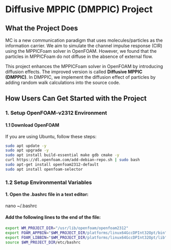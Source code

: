 # Diffusive MPPIC (DMPPIC) Project

## What the Project Does

MC is a new communication paradigm that uses molecules/particles as the information carrier. We aim to simulate the channel impulse response (CIR) using the MPPICFoam solver in OpenFOAM. However, we found that the particles in MPPICFoam do not diffuse in the absence of external flow.

This project enhances the MPPICFoam solver in OpenFOAM by introducing diffusion effects. The improved version is called **Diffusive MPPIC (DMPPIC)**. In DMPPIC, we implement the diffusion effect of particles by adding random walk calculations into the source code.

## How Users Can Get Started with the Project

### 1. Setup OpenFOAM-v2312 Environment

#### 1.1 Download OpenFOAM

If you are using Ubuntu, follow these steps:

```bash
sudo apt update -y
sudo apt upgrade -y
sudo apt install build-essential make gdb cmake -y
curl https://dl.openfoam.com/add-debian-repo.sh | sudo bash
sudo apt-get install openfoam2312-default
sudo apt install openfoam-selector
```

### 1.2 Setup Environmental Variables

#### 1. Open the .bashrc file in a text editor:
nano ~/.bashrc

#### Add the following lines to the end of the file:
```bash
export WM_PROJECT_DIR="/usr/lib/openfoam/openfoam2312"
export FOAM_APPBIN="$WM_PROJECT_DIR/platforms/linux64GccDPInt32Opt/bin"
export FOAM_LIBBIN="$WM_PROJECT_DIR/platforms/linux64GccDPInt32Opt/lib"
source $WM_PROJECT_DIR/etc/bashrc
```


